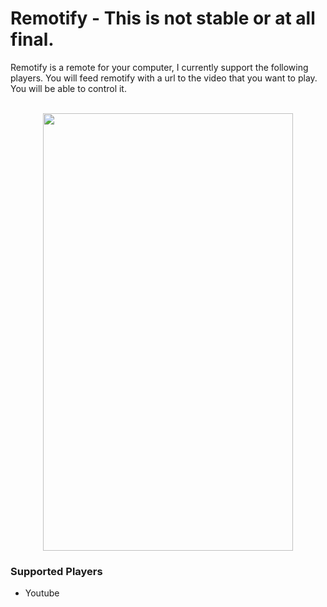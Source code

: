 # Remotify - This is not stable or at all final.

Remotify is a remote for your computer, I currently support the following players. You will feed remotify with a url to the video that you want to play.  You will be able to control it.

</br>

<div align="center">
  <img height="700px" width="400px" src="https://user-images.githubusercontent.com/58314490/135780199-2da511f4-5311-42ad-bf43-6d1ebebe80ef.png">
</div>
 
### Supported Players
* Youtube
